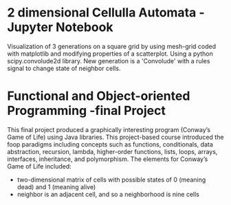 #  2 dimensional Cellulla Automata - Jupyter Notebook
Visualization of 3 generations on a square grid by using mesh-grid coded with matplotlib and modifying properties of a scatterplot.
Using a python scipy.convolude2d library. New generation is a 'Convolude' with a rules signal to change state of neighbor cells.
# Functional and Object-oriented Programming -final Project
This final project produced a graphically interesting program (Conway’s Game of Life) using Java libraries. This project-based course introduced the foop paradigms including concepts such as functions, conditionals, data abstraction, recursion, lambda, higher-order functions, lists, loops, arrays, interfaces, inheritance, and polymorphism. The elements for Conway’s Game of Life included: 
- two-dimensional matrix of cells with possible states of 0 (meaning dead) and 1 (meaning alive)
- neighbor is an adjacent cell, and so a neighborhood is nine cells

